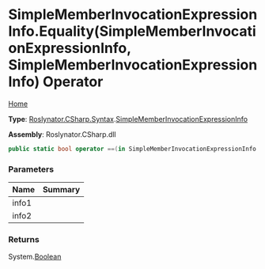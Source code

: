 # SimpleMemberInvocationExpressionInfo\.Equality\(SimpleMemberInvocationExpressionInfo, SimpleMemberInvocationExpressionInfo\) Operator

[Home](../../../../../README.md)

**Type**: [Roslynator.CSharp.Syntax](../../README.md)\.[SimpleMemberInvocationExpressionInfo](../README.md)

**Assembly**: Roslynator\.CSharp\.dll

```csharp
public static bool operator ==(in SimpleMemberInvocationExpressionInfo info1, in SimpleMemberInvocationExpressionInfo info2)
```

### Parameters

| Name | Summary |
| ---- | ------- |
| info1 | |
| info2 | |

### Returns

System\.[Boolean](https://docs.microsoft.com/en-us/dotnet/api/system.boolean)

